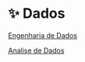 # ✨ Dados

<div> 
<p><a href="https://github.com/JosiTubaroski/Data_Enginer/blob/main/README.md">Engenharia de Dados</a></p>
</div> 

<div> 
<p><a href="https://github.com/JosiTubaroski/Analise_de_Dados">Analise de Dados</a></p>
</div> 

